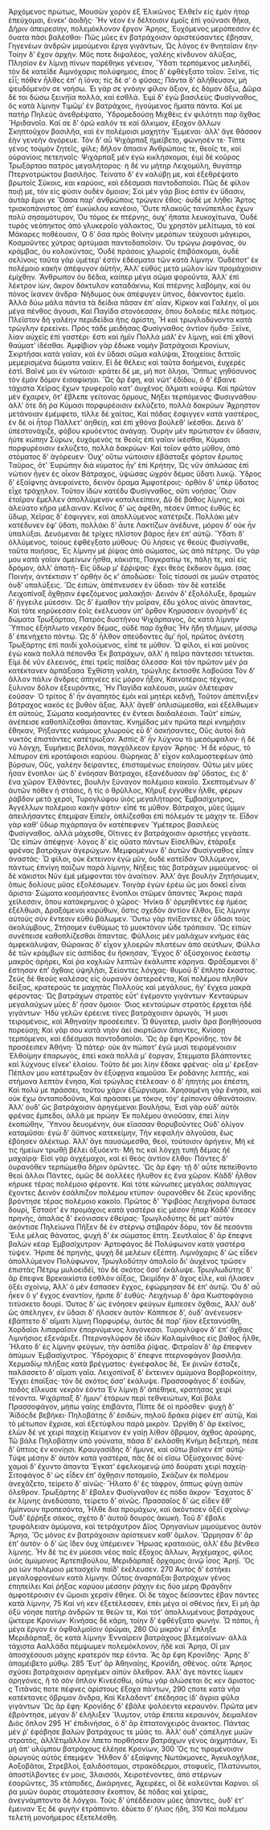Ἀρχόμενος πρώτως, Μουσῶν χορὸν ἐξ Ἑλικῶνος
Ἐλθεῖν εἰς ἐμὸν ἠτορ ἐπεύχομαι, ἕινεκʼ ἀοιδῆς·
Ἣν νέον ἐν δέλτοισιν ἐμοῖς ἐπὶ γούνασι θῆκα,
Δῆριν ἀπειρεσίην, πολεμόκλονον ἔργον Ἄρηος,
Ἐυχόμενος μερόπεσσιν ἐς ὄυατα πᾶσι βαλέσθαι·
Πῶς μῦες ἐν βατράχοισιν ἀριστεύσαντες ἔβησαν,
Γηγενέων ἀνδρῶν μιμούμενοι ἔργα γιγάντων,
Ὡς λόγος ἐν θνητοῖσιν ἔην· Τοίην δʼ ἔχον ἀρχήν.
Μῦς ποτε διψαλέος, γαλέης κίνδυνον ἀλύξας,
Πλησίον ἐν λίμνῃ πίνων παρέθηκε γένειον,
Ὕδατι τερπόμενος μελιηδέϊ, τὸν δὲ κατεῖδε
Αιμνόχαρις πολύφημος, ἔπος δʼ ἐφθέγξατο τοῖον.
Ξεῖνε, τίς εἶἷ; πόθεν ἦλθες ἐπʼ ἠ ϊόνα; τίς δὲ σʼ ὁ φῦσας;
Πάντα δʼ ἀλήθευσον, μὴ ψευδόμενὸν σε νοήσω.
Ἐι γάρ σε γνόιην φίλον ἄξιον, ἐς δόμον ἄξω,
Δῶρα δέ τοι δώσω ξεινήϊα πολλὰ, καὶ ἐσθλά.
Ἐιμὶ δʼ ἐγὼ βασιλεὺς Φυσίγναθος, ὃς κατὰ λίμνην
Τιμῶμʼ ἐν βατράχοις, ἡγούμενος ἤματα πάντα.
Καί με πατὴρ Πηλεὺς ἀνεθρέψατο, Ὑδρομεδούσῃ
Μιχθὲις ἐν φιλότητι παρ ὄχθας Ἥριδανοῖο.
Καί σε δʼ ὁρῶ καλόν τε καὶ ἄλκιμον, ἔξοχον ἄλλων
Σκηπτοῦχον βασιλῆα, καὶ ἐν πολέμοισι μαχητὴν
Ἔμμεναι· ἀλλʼ ἄγε θᾶσσον ἑὴν γενεὴν ἀγόρευε.
Τὸν δʼ αὖ Ψιχάρπαξ ἡμείβετο, φώνησέν τε·
Τίπτε γένος τοὐμὸν ζητεῖς, φίλε; δῆλον ἅπασιν
Ἀνθρώποις τε, θεοῖς τε, καὶ οὐρανίοις πετεηνοῖς·
Ψιχάρπαξ μὲν ἐγὼ κικλήσκομαι, ἐιμὶ δὲ κοῦρος
Τρωξάρταο πατρὸς μεγαλήτορος· ἡ δέ νυ μήτηρ
Λειχομύλη, θυγάτηρ Πτερνοτρώκτου βασιλῆος.
Τείνατο δʼ ἐν καλύβῃ με, καὶ ἐξεθρέψατο βρωτοῖς
Σύκοις, και καρύοις, καὶ ἐδέσμασι παντοδαποῖσι.
Πῶς δὲ φίλον ποιῇ με, τὸν εἰς φύσιν ὀυδὲν ὅμοιον;
Σοὶ μὲν γὰρ βίος ἐστὶν ἐν ὕδασιν, ἀυτὰρ ἔμοι γε
Ὅσσα παρʼ ἀνθρώποις τρώγειν ἔθος· ὀυδέ με λήθει
Ἄρτος τρισκοπάνιστος ἀπʼ ἐυκύκλου κανέοιο,
Ὄυτε πλακοῦς τανύπεπλος ἔχων πολὺ σησαμότυρον,
Ὀυ τόμος ἐκ πτέρνης, ὀυχʼ ἥπατα λευκοχίτωνα,
Ὀυδὲ τυρὸς νεόπηκτος ἀπὸ γλυκεροῖο γάλακτος,
Ὀυ χρηστὸν μελίτωμα, τὸ καὶ Μάκαρες ποθέουσιν,
Ὀ δʼ ὅσα πρὸς θοίνην μερόπων τεύχουσι μάγειροι,
Κοσμοῦντες χύτρας ἀρτύμασι παντοδαποῖσιν.
Ὀυ τρώγω ῥαφάνας, ὀυ κράμβας, ὀυ κολοκύντας,
Ὀυδὲ πράσοις χλωροῖς ἐπιβόσκομαι, ὀυδὲ σελίνοις
ταῦτα γὰρ ὑμέτερʼ ἐστὶν ἐδέσματα τῶν κατὰ λίμνην.
Ὀυδέποτʼ ἐκ πολέμοιο κακὴν ἀπέφυγον ἀϋτὴν,
Ἀλλʼ εὐθὺς μετὰ μῶλον ἰὼν προμάχοισιν ἐμίχθην.
Ἄνθρωπον ὀυ δέδια, καίπερ μέγα σῶμα φοροῦντα,
Ἀλλʼ ἐπὶ λέκτρον ἰὼν, ἄκρον δάκτυλον καταδάκνω,
Καὶ πτέρνης λαβόμην, καὶ ὀυ πόνος ἵκανεν ἄνδρα·
Νήδυμος ὀυκ ἀπέφυγεν ὕπνος, δάκνοντος ἐμεῖο.
Ἀλλὰ δύω μάλα πάντα τὰ δείδια πᾶσαν ἐπʼ αἶαν,
Κίρκον καὶ Γαλέην, οἵ μοι μέγα πένθος ἄγουσι,
Καὶ Παγίδα στονόεσσαν, ὅπου δολοέις πέλε πότμος.
Πλεῖστον δὴ γαλέην περιδείδια ἥτις ἀρίστη,
Ἣ καὶ τρωγλοδύνοντα κατὰ τρώγλην ἐρεείνει.
Πρὸς τάδε μειδήσας Φυσίγναθος ἀντίον ἤυδα·
Ξεῖνε, λίαν αὐχεῖς ἐπὶ γαστέρι· ἔστι καὶ ἡμῖν
Πολλὰ μάλʼ ἐν λίμνῃ, καὶ ἐπὶ χθονὶ θαύματʼ ἰδέσθαι.
Ἀμφίβιον γὰρ ἔδωκε νομὴν βατράχοισι Κρονίων,
Σκιρτῆσαι κατὰ γαῖαν, καὶ ἐν ὕδασι σῶμα καλύψαι,
Στοιχείοις διττοῖς μεμερισμένα δώματα ναίειν.
Εἰ δὲ θέλεις καὶ ταῦτα δαήμεναι, ἐυχερὲς ἐστί.
Βαῖνέ μοι ἐν νώτοισι· κράτει δέ με, μή ποτ ὄληαι,
Ὅππως γηθόσυνος τὸν ἐμὸν δόμον ἐισαφίκηαι.
Ὣς ἂρ ἔφη, καὶ νῶτʼ ἐδίδου, ὁ δʼ ἔβαινε τάχιστα
Χεῖρας ἔχων τρυφεροῖο κατʼ ἀυχένος ἄλματι κούφῳ.
Καὶ πρῶτον μὲν ἔχαιρεν, ὅτʼ ἔβλεπε γείτονας ὅρμους,
Νήξει τερπόμενος Φυσιγνάθου· ἀλλʼ ὅτε δή ῥα
Κύμασι πορφυρέοισιν ἐκλύζετο, πολλὰ δακρύων
Ἄχρηστον μετάνοιαν ἐμέμφετο, τίλλε δὲ χαίτας,
Καὶ πόδας ἔσφιγγεν κατὰ γαστέρος, ἐν δέ οἱ ἦτορ
Πάλλετʼ ἀηθείῃ, καὶ ἐπὶ χθὸνα βούλεθʼ ἱκέσθαι.
Δεινὰ δʼ ὑπεστονάχιζε, φόβου κρυόεντος ἀνάγαῃ.
Ὀυρὴν μὲν πρώτιστον ἐν ὕδασιν, ἠύτε κώπην
Σύρων, ἐυχόμενός τε θεοῖς ἐπὶ γαῖαν ἱκέσθαι,
Κύμασι πορφυρέοισιν ἐκλύζετο, πολλὰ δακρύων·
Καὶ τοῖον φάτο μῦθον, ἀπὸ στόματος δʼ ἀγόρευεν·
Ὀυχʼ οὕτω νώτοισιν ἐβάσταξε φόρτον ἔρωτος
Ταῦρος, ὅτʼ Ἐυρώπην διὰ κύματος ἦγʼ ἐπὶ Κρήτην,
Ὡς νῦν ἁπλώσας ἐπὶ νώτιον ἦγεν ἐς οἶκον
Βάτραχος, ὑψώσας ὠχρὸν δέμας ὕδατι λυκῷ.
Ὑδρος δʼ ἐξαίφνης ἀνεφαίνετο, δεινὸν ὅραμα
Ἀμφοτέροις· ὀρθὸν δʼ ὑπὲρ ὕδατος εἶχε τράχηλον.
Τοῦτον ἰδὼν κατέδυ Φυσίγναθος, οὔτι νοήσας
῟Οιον ἑταῖρον ἔμελλεν ἀπολλύμενον καταλεείπειν,
Δῦ δὲ βάθος λίμνης, καὶ ἀλεύατο κῆρα μέλαιναν.
Κεῖνος δʼ ὡς ἀφέθη, πέσεν ὕπτιος ἐυθὺς ἐς ὕδωρ,
Χεῖρας δʼ ἔσφιγγεν, καὶ ἀπολλύμενος κατέτριζε.
Πολλάκι μὲν κατέδυνεν ἐφʼ ὕδατι, πολλάκι δʼ ἆυτε
Λακτίζων ἀνέδυνε, μόρον δʼ οὐκ ἦν ὑπαλύξαι.
Δευόμεναι δὲ τρίχες πλῖστον βάρος ἦεν ἐπʼ αὐτῷ.
Ὕδατι δʼ ὀλλύμενος, τοίους ἐφθέγξατο μύθους·
Οὐ λήσεις γε θεοὺς Φυσίγναθε, ταῦτα ποιήσας,
Ἐς λίμνην μὲ ῥίψας ἀπὸ σώματος, ὡς ἀπὸ πέτρης.
Ὀυ γάρ μου κατὰ γαῖαν ἀμείνων ἦσθα, κάκιστε,
Παγκρατίῳ τε, πάλῃ τε, καὶ εἰς δρόμον, ἀλλʼ ἀπατή-
Εἰς ὕδωρ μʼ ἔῤῥιψας· ἔχει θεὸς ἔκδικον ὄμμα. (σας
Ποινὴν, ἀντέκτισιν τʼ ὀρθὴν ὅς κʼ ἀποδώσει·
Τοῖς τίσουσί σε μυῶν στρατὸς ὀυδʼ ὑπαλύξεις.
Ὣς ἐιπὼν, ἀπέπνευσεν ἐν ὕδασι· τὸν δὲ κατεῖδε
Λειχοπίναξ ὄχθῃσιν ἐφεζόμενος μαλακῇσι·
Δεινὸν δʼ ἐξολόλυξε, δραμὼν δʼ ἤγγειλε μύεσσιν.
Ὡς δʼ ἔμαθον τὴν μοῖραν, ἔδυ χόλος αἰνὸς ἅπαντας,
Καὶ τότε κηρύκεσσιν ἑοῖς ἐκέλευσαν ὑπʼ ὄρθον
Κηρύσσειν ἀγορήνδʼ ἐς δώματα Τρωξάρταο,
Πατρὸς δυστήνου Ψιχάρπαγος, ὃς κατὰ λίμνην
Ὕπτιος ἐξήπλωτο νεκρὸν δέμας, οὐδὲ παρ ὄχθας
Ἦν ἤδη τλήμων, μέσσῳ δʼ ἐπενήχετο πόντῳ.
Ὡς δʼ ἦλθον σπεύδοντες ἅμʼ ἠοῖ, πρῶτος ἀνέστη
Τρωξάρτης ἐπὶ παιδὶ χολούμενος, εἶπέ τε μῦθον.
Ὦ φίλοι, εἰ καὶ μοῦνος ἐγὼ κακὰ πολλὰ πέπονθα
Ἐκ βατράχων, ἀλλʼ ἡ πεῖρα πάντεσσι τέτυκται.
Εἰμὶ δὲ νῦν ἐλεεινὸς, ἐπεὶ τρεῖς παῖδας ὄλεσσα·
Καὶ τὸν πρῶτον μέν ῥα κατέκτανεν ἁρπάξασα
Ἐχθίστη γαλέη, τρώγλης ἔκτοσθε λαβοῦσα
Τὸν δʼ ἄλλον πάλιν ἄνδρες ἀπηνέες εἰς μόρον ἦξαν,
Καινοτέραις τέχναις, ξύλινον δόλον ἐξευρόντες,
Ἣν Παγίδα καλέουσι, μυῶν ὀλέτειραν ἐοῦσαν·
Ὁ τρίτος δʼ ἦν ἀγαπητὸς ἐμὸι καὶ μητέρι κεδνῇ,
Τοῦτον ἀπέπνιξεν βάτραχος κακὸς ἐς βυθὸν ἄξας.
Ἀλλʼ ἄγεθʼ ὁπλισώμεσθα, καὶ ἐξέλθωμεν ἐπ αὐτοὺς,
Σώματα κοσμήσαντες ἐν ἔντεσι δαιδαλέοισι.
Ταῦτʼ εἰπὼν, ἀνέπεισε καθοπλίζεσθαι ἄπαντας.
Κνημῖδας μὲν πρῶτα περὶ κνημῇσιν ἔθηκαν,
Ῥήξαντες κυάμους χλωροὺς εὖ δʼ ἀσκήσαντες,
Οὓς ἀυτοὶ διὰ νυκτὸς ἐπιστάντες κατέτρωξαν.
Ἀσπὶς δʼ ἦν λύχνου τὸ μεσόμφαλον· ἡ δέ νὺ λόγχη,
Ἐυμήκεις βελόναι, παγχάλκεον ἔργον Ἄρηος·
Ἡ δὲ κόρυς, τὸ λέπυρον ἐπὶ κροτάφοισι καρύου.
Θώρηκας δʼ εἶχον καλαμοστεφέων ἀπὸ βύρσων,
Οὓς, γαλέην δείραντες, ἐπισταμένως ἐποίησαν.
Οὕτω μὲν μῦες ἦσαν ἔνοπλοι· ὡς δʼ ἐνόησαν
Βάτραχοι, ἐξανέδυσαν ἀφʼ ὕδατος, ἐις δʼ ἕνα χῶρον
Ἐλθόντες, βουλὴν ξύναγον πολέμοιο κακοῖο.
Σκεπτομένων δʼ ἀυτῶν πόθεν ἡ στάσις, ἢ τίς ὁ θρῦλλος,
Κῆρυξ ἐγγύθεν ἦλθε, φέρων ῥάβδον μετὰ χερσὶ,
Τυρογλύφου ὑιὸς μεγαλήτορος Ἐμβασίχυτρος,
Ἀγγέλλων πολέμοιο κακὴν φάτιν· εἶπέ τε μῦθον.
Βάτραχοι, μῦες ὔμμιν ἀπειλήσαντες ἔπεμψαν
Εἰπεῖν, ὁπλίζεσθαι ἐπὶ πόλεμόν τε μάχην τε.
Εἶδον γὰρ καθʼ ὕδωρ πιχάρπαγα ὃν κατέπεφνεν
Ὑμέτερος βασιλεὺς Φυσίγναθος. ἀλλὰ μάχεσθε,
Οἵτινες ἐν βατράχοισιν ἀριστῆες γεγάατε.
Ὣς εἰπὼν ἀπέφῃνε· λόγος δʼ εἰς οὔατα πάντων
Εἰσελθὼν, ἐτάραξε φρένας βατράχων ἀγερώχων.
Μεμφομένων δʼ ἀυτῶν Φυσίγναθος εἶπεν ἀναστάς·
Ὦ φίλοι, οὐκ ἔκτεινον ἐγὼ μῦν, ὀυδὲ κατεῖδον
Ὀλλύμενον, πάντως ἐπνίγη παίζων παρὰ λίμνην,
Νήξεις τὰς βατράχων μιμούμενος· οἱ δὲ κάκιστοι
Νῦν ἐμὲ μέμφονται τὸν ἀναίτιον. Ἀλλʼ ἄγε βουλὴν
Ζητήσωμεν, ὅπως δολίους μῦας ἐξολέσωμεν.
Τοιγὰρ ἐγὼν ἐρέω ὥς μοι δοκεῖ εἶναι ἄριστα·
Σώματα κοσμήσαντες ἔνοπλοι στῶμεν ἅπαντες
Ἄκροις παρὰ χείλεσσιν, ὅπου κατάκρημνος ὁ χῶρος·
Ἡνίκα δʼ ὁρμηθέντες ἐφ ἡμέας ἐξέλθωσι,
Δραξάμενοι κορύθων, ὅστις σχεδὸν ἀντίον ἔλθοι,
Εἰς λίμνην αὐτοὺς σὺν ἔντεσιν εὐθὺ βάλωμεν.
Ὅυτω γὰρ πνίξαντες ἐν ὕδασι τοὺς ἀκολύμβους,
Στήσομεν ἐυθύμως τὸ μυοκτόνον ὧδε τρόπαιον.
Ὣς εἰπὼν συνέπεισε καθοπλίζεσθαι ἅπαντας.
Φύλλοις μὲν μαλάχων κνήμας ἑὰς ἀμφεκάλυψαν,
Θώρακας δʼ εἶχον χλοερῶν πλατέων ἀπὸ σεύτλων,
Φύλλα δὲ τῶν κράμβων εἰς ἀσπίδας ἐ͂υ ἤσκησαν,
Ἔγχος δʼ ὀξύσχοινος ἑκάστῳ μακρὸς ἀρήρει,
Καί ῥα κοχλιῶν λεπτῶν ἐκάλυπτε κάρηνα.
Φράξαμενοι δʼ ἔστησαν ἐπʼ ὄχθαις ὑψηλῇσι,
Σείοντες λόγχας· θυμοῦ δʼ ἔπλητο ἔκαστος.
Ζεὺς δὲ θεοὺς καλέσας εἰς ὀυρανὸν ἀστεροέντα,
Καὶ πολέμου πληθὺν δείξας, κρατερούς τε μαχητὰς
Πολλοὺς καὶ μεγάλους, ἤγʼ ἔγχεα μακρὰ φέροντας·
Ὡς βατράχων στρατὸς εὖτʼ ἐγέμοντο γιγάντων·
Κενταύρων μεγαλαύχων μῦες δʼ ἦσαν ὅμοιοι·
Ὁ͂ιος κενταύρων στρατὸς ἔρχεται ἠδὲ γιγάντων·
Ἡδὺ γελῶν ἐρέεινε τίνες βατράχοισιν ἀρωγὸι,
Ἢ μυσι τειρομένοις, καὶ Ἀθηναίην προσέειπεν.
Ὦ θύγατερ, μυσὶν ἄρα βοηθήσουσα πορεύσῃ;
Καὶ γάρ σου κατὰ νηὸν ἀεὶ σκιρτῶσιν ἅπαντες,
Κνίσσῃ τερπόμενοι, καὶ ἐδέσμασι παντοδαποῖσι.
Ὣς ἂρ ἔφη Κρονίδης. τὸν δὲ προσέειπεν Ἀθήνη·
Ὦ πάτερ· οὐκ ἂν πώποτʼ ἐγὼ μυσὶ τειρομένοισιν
Ἐλθοίμην ἐπαρωγὸς, ἐπεὶ κακὰ πολλὰ μʼ ἔοργαν,
Στεμματα βλάπτοντες καὶ λύχνους εἴνεκʼ ἐλαίου.
Τοῦτο δέ μοι λίην ἔδακε φρένας· οἷα μʼ ἔρεξαν·
Πέπλον μου κατέτρωξαν ὃν ἐξύφῃνα καμοῦσα
Ἐκ ῥοδάνης λεπτῆς, καὶ στήμονα λεπτὸν ἔνησα,
Καὶ τρώγλας ἐτέλεσαν· ὁ δʼ ἠπητής μοι ἐπέστη,
Καὶ πολύ με πράσσει, τούτου χάριν ἐξώργισμαι.
Χρησαμένη γὰρ ἔνησα, καὶ οὐκ ἔχω ἀνταποδοῦναι,
Καὶ πράσσει με τόκον, τόγʼ ἐρίπονον ἀθανάτοισιν.
Ἀλλʼ ὀυδʼ ὣς βατράχοισιν ἀρηγέμεναι βουλήσω,
Ἐισὶ γὰρ οὐδʼ αὐτὸι φρένας ἔμπεδοι, ἀλλά με πρώην
Ἐκ πολέμου ἀνιοῦσαν, ἐπεὶ λίην ἐκοπώθην,
Ὕπνου δευομένην, ὀυκ εἴασσαν θορυβοῦντες
Οὐδʼ ὀλίγον καταμῦσαι· ἐγὼ δʼ ἄϋπνος κατεκείμην,
Τὴν κεφαλὴν ἀλγοῦσα, ἕως ἐβόησεν ἀλέκτωρ.
Ἀλλʼ ἄγε παυσώμεσθα, θεοὶ, τούτοισιν ἀρήγειν,
Μή κέ τις ἡμείων τρωθῇ βέλει ὀξυόεντι·
Μή τις καὶ λόγχῃ τυπῇ δέμας ἠὲ μαχαίρᾳ·
Εἰσὶ γὰρ ἀγχέμαχοι, καὶ εἰ θεὸς ἀντίον ἔλθοι·
Πάντες δʼ ὀυρανόθεν τερπώμεθα δῆριν ὁρῶντες.
Ὣς ἂρ ἔφη· τῇ δʼ αὖτε πεπείθοντο θεοὶ ἄλλοι
Πάντες, ὁμῶς δὲ ἀολλέες ἤλυθον ἐς ἕνα χῶρον.
Κὰδδʼ ἧλθον κήρυκε τέρας πολέμοιο φέροντε.
Καὶ τότε κώνωπες μεγάλας σάλπιγγας ἔχοντες
Δεινὸν ἐσάλπιζον πολέμου κτύπον· ὀυρανόθεν δὲ
Ζεὺς κρονίδης βρόντησε τέρας πολέμοιο κακοῖο.
Πρῶτος δʼ Ὑψιβόας Λειχήνορα ὅυτασε δουρὶ,
Ἑσταότʼ ἐν προμάχοις κατὰ γαστέρα εἰς μέσον ἧπαρ
Κὰδδʼ ἔπεσεν πρηνὴς, ἁπαλὰς δʼ ἐκόνισσεν ἐθείρας·
Τρωγλοδύτης δὲ μετʼ αὐτὸν ἀκόντισε Πηλείωνα
Πῆξεν δὲ ἐν στέρνῳ στιβαρὸν δόρυ, τὸν δὲ πεσόντα
Ἕιλε μέλας θάνατος, ψυχὴ δʼ ἐκ σώματος ἔπτη.
Σευτλαῖος δʼ ἂρ ἔπεφνε βαλὼν κέαρ Ἐμβασίχυτρον·
Ἀρτοφάγος δὲ Πολύφωνον κατὰ γαστέρα τύψεν.
Ἤριπε δὲ πρηνὴς, ψυχὴ δὲ μελέων ἐξέπτη.
Λιμνόχαρις δʼ ὡς εἶδεν ἀπολλύμενον Πολύφωνον,
Τρωγλοδύτην ἁπαλοῖο διʼ ἀυχένος τρῶσεν ἐπιστὰς
Πέτρῳ μυλοειδέϊ, τὸν δὲ σκότος ὄσσʼ ἐκάλυψε.
Τρωγλωδύτης δʼ ἂρ ἔπεφνε Βρεκαικίστα ἐσθλὸν ἀΐξας,
Ὠκιμίδην δʼ ἄχος εἷλε, καὶ ἤλασεν ὀξέι σχοίνῳ,
Ἀλλʼ ὁ μὲν ἔσπασεν ἔγχος, ἐφώρμησαν δὲ ἐπʼ ἀυτῷ.
Ὀυ δʼ αὖ ἧκεν ὅ γʼ ἔγχος ἐναντίον, ἤριπε δʼ ἐυθὺς·
Λειχήνωρ δʼ ἄρα Κωστοφάγοιο τιτύσκετο δουρὶ.
Ὁ͂υτος δʼ ὡς ἐνόησεν φεύγων ἔμπεσεν ὄχθαις,
Ἀλλʼ ὀυδʼ ὣς ἀπέληγεν, ἐν ὕδασι δʼ ἤλασεν ἀυτὸν·
Κάππεσε δʼ, ὀυδʼ ἀνένευσεν· ἐβάπτετο δʼ αἵματι λίμνη
Πορφυρέῳ, ἀυτὸς δὲ παρʼ ἤϊον ἐξετανύσθη,
Χορδαῖσι λιπαραῖσιν ἐπορνύμενος λαγόνεσσι.
Τυρογλύφον δʼ ἐπʼ ὄχθαις Λιμνήσιος ἐξενάριξε.
Πτερνογλύφον δὲ ἰδὼν Καλαμίνθιος εἰς βάθος ἦλθε,
Ἥλατο δʼ ἐς λίμνην φεύγων, τὴν ἀσπίδα ῥίψας.
Φιτραῖον δʼ ἂρ ἔπεφνεν ἀπύμων Ἐμβασίχυτρος.
Ὑδρόχαρις δʼ ἔπεφνε πτερνοφάγον βασιλῆα.
Χερμαδίῳ πλήξας κατὰ βρέγματος· ἐγκέφαλος δὲ,
Ἐκ ῥινῶν ἔσταζε, παλάσσετο δʼ αἵματι γαῖα.
Λειχοπίναξ δʼ ἔκτεινεν ἀμύμονα Βορβορκοίτην,
Ἔγχει ἐπαίξας· τὸν δὲ σκότος ὄσσʼ ἐκάλυψε.
Πρασσοφάγος δʼ ἐσιδὼν, ποδὸς εἵλκυσε νεκρὸν ἐόντα
Ἐν λίμνῃ δʼ ἀπέθηκε, κρατήσας χειρὶ τένοντα.
Ψιχάρπαξ δʼ ἤμυνʼ ἑτάρων περὶ τεθνειώτων,
Καὶ βάλε Πρασσοφάγον, μήπω γαίης ἐπιβάντα,
Πίπτε δέ οἱ πρόσθεν· ψυχὴ δʼ Ἄϊδόςδε βεβήκει·
Πηλοβάτης δʼ ἐσιδὼν, πηλοῦ δράκα ῥίψεν ἐπʼ αὐτῷ,
Καὶ τὸ μέτωπον ἔχρισε, καὶ ἐξετύφλου παρὰ μικρὸν.
Ὠργίθη δʼ ἂρ ἐκεῖνος, ἑλὼν δέ γε χειρὶ παχείῃ
Κείμενον ἐν γαίῃ λίθον ὄβριμον, ἀχθος ἀρούρης,
Τῶ βάλε Πηλοβάτην ὑπὸ γούνατα, πᾶσα δʼ ἐκλάσθη
Κνήμη δεξιτερὴ, πέσε δʼ ὕπτιος ἐν κονίῃσι.
Κραυγασίδης δʼ ἤμυνε, καὶ οὕτω βαῖνεν ἐπʼ αὐτῷ·
Τύψε μέσην δʼ ἀυτὸν κατὰ γαστέρα, πᾶς δέ οἱ εἴσω
Ὀξύσχοινος δῦνε· χαμαὶ δʼ ἔχυντο ἅπαντα
Ἔγκατʼ ἐφελκομενῷ ὑπὸ δούρατι χειρὶ παχείῃ·
Σιτοφάγος δʼ ὡς εἶδεν ἐπʼ ὄχθῃσιν ποταμοῖο,
Σκάζων ἐκ πολέμου ἀνεχάζετο, τείρετο δʼ αἰνῶς·
Ἥλατο δʼ ἐς τάφρον, ὅππως φύγῃ ἀιπὺν ὄλεθρον.
Τρωξάρτης δʼ ἔβαλεν Φυσίγναθον ἐς πόδα ἄκρον·
Ἔσχατος δʼ ἐκ λίμνης ἀνεδύσατο, τείρετο δʼ αἰνῶς.
Πρασσαῖος δʼ ὡς εἶδεν ἔθʼ ἡμίπνουν προπεσόντα,
Ἦλθε δια προμάχων, καὶ ἀκόντισεν ὀξέϊ σχοίνῳ·
Ὀυδʼ ἔῤῥηξε σάκος, σχέτο δʼ ἀυτοῦ δουρὸς ἀκωκὴ.
Τοῦ δʼ ἔβαλε τρυφάλειαν ἀμύμονα, καὶ τετράχυτρον
Δῖος Ὀρηγανίων μιμούμενος ἀυτὸν Ἄρηα,
Ὃς μόνος ἐν βατράχοισιν ἀρίστευεν καθʼ ὅμιλον.
Ὥρμησαν δʼ ἂρ ἐπʼ ἀυτὸν· ὁ δʼ ὡς ἴδεν ὀυχ ὑπέμεινεν
Ἥρωας κραταιοὺς, ἀλλʼ ἔδυ βένθεα λίμνης.
Ἦν δέ τις ἐν μύεσσι νέος παῖς ἔξοχος ἄλλων,
Ἀγχέμαχος, φίλος ὑιὸς ἀμύμονος Ἀρτεπιβούλου,
Μεριδάρπαξ ὄρχαμος ἀινῷ ἶσος Ἄρηϊ.
Ὅς ρα ἰὼν πολέμοιο μετασχεῖν παῖδʼ ἐκέλευσεν.
270 Ἀυτὸς δʼ ἑστήκει μεγαλοφρονέων κατὰ λίμνην.
Οὗτος ἀναρπάξαι βατράχων γένος ἐπηπείλει
Καὶ ῥήξας καρύου μέσσην ῥάχην ἐις δύο μέρη
Φράγδην ἀμφοτέροισιν ἐν ὤμοισι χερσὶν ἔθηκε.
Οἱ δε τάχος δείσαντες ἔβαν πάντες κατὰ λίμνην,
75 Καί νή κεν ἐξετέλεσσεν, ἐπὲι μέγα οἱ σθένος ἦεν,
Εἰ μὴ ἂρ ὀξὺ νόησε πατὴρ ἀνδρῶν τε θεῶν τε,
Καὶ τότʼ ἀπολλυμένους βατράχους ᾤκτειρε Κρονίων·
Κινήσας δὲ κάρη, τοίην δʼ ἐφθέγξατο φωνήν.
Ὦ πόποι, ἦ μέγα ἔργον ἐν ὀφθαλμοῖσιν ὁρῶμαι,
280 Οὐ μικρὸν μʼ ἔπληξε Μεριδάρπαξ, ὃς κατὰ λίμνην
Ἐνναίρειν βατράχους βλεμεαίνων· ἀλλὰ τάχιστα
Ααλλάδα πέμψωμεν πολεμόκλονον, ἠδὲ καὶ Ἄρηα,
Οἵ μιν ἀποσχέσουσι μάχης κρατερόν περ ἐόντα.
Ἂς ἂρ ἔφη Κρονίδης· Ἄρης δʼ ἀπαμέιβετο μύθῳ.
285 Ἕυτʼ ἂρ Ἀθηναίης, Κρονίδη, σθένος. οὔτε Ἄρηος
σχύσει βατράχοισιν ἀρηγέμεν αἰπὺν ὄλεθρον.
Ἀλλʼ ἄγε πάντες ἴωμεν ἀρηγόνες, ἢ τὸ σὸν ὅπλον
Κινεέσθω, οὕτω γὰρ ἁλώσεται ὅς κεν ἄριστος·
ς Τιτᾶνάς ποτε πέφνες ἀρίστους ἔξοχα πάντων,
290 ςποτε κατὰ νῆα κατέκτανες ὅβριμον ἄνδρα,
Καὶ Κελάδοντʼ ἐπέδησας ἰδʼ ἄγρια φῦλα γιγάντων
Ὣς ἂρ ἔφη· Κρονίδης δʼ ἔβάλε ψολόεντα κεραυνὸν.
Πρῶτα μεν ἐβρόντησε, μέγαν δʼ ἐλήλιξεν Ἴλυμτον,
υτὰρ ἔπειτα κεραυνὸν, δειμαλέον Διὸς ὅπλον
295 Ἠʼ ἐπιδινήσας, ὁ δʼ ἂρ ἔπτατονχειρὸς ἄνακτος.
Πάντας μὲν ῥʼ ἐφόβησε βαλὼν βατράχους τε μῦάς το.
Ἀλλʼ ὀυδʼ ςἀπέληγε μυῶν στρατὸς, ἀλλʼἔτιμᾶλλον
λπετο πορθήσειν βατράχων γένος ἀιχμητάων,
Ἐι μὴ ἀπʼ υλύμπου βατράχους ἐλέησε Κρονίων,
300 Ὅς τις τιρομένοισιν ἀρωγοὺς αὐτὸς ἔπεμψεν·
Ἤλθον δʼ ἐξαίφνης Νωτάκμονες, Ἀγκυλοχῆλαε,
Αοξοβᾶται, Στρεβλοὶ, ξαλιδόστομοι, στρακόδερμοι,
στοφυεῖς, Πλατύνωτοι, ἀποστίλβοντες ἐν μοις,
3λαισσὸι, Χειροτένοντες, ἀπὸ στέρνων ἐσορῶντες,
35 κτάποδες, Δικάρηνες, Ἀχειρέες, οἱ δὲ καλεῦνται
Καρνοι. οἵ ῥα μυῶν ὀυρὰς στομάτεσσιν ἔκοπτον,
δὲ πόδας καὶ χεῖρας, ἀνεγνάμπτοντο δὲ λόγχαι.
Τοὺς δʼ ὑπέδδεισαν μῦες ἅπαντες, ὀυδʼ ἐτʼ ἔμειναν
Ἐς δὲ φυγὴν ἐτράποντο. ἐδύετο δʼ ἥλιος ἤδη,
310 Καὶ πολέμου τελετὴ μονοήμερος ἐξετελέσθη.
